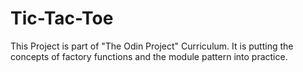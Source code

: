 # Tic-Tac-Toe
This Project is part of "The Odin Project" Curriculum. It is putting the concepts of factory functions and the module pattern into practice.
